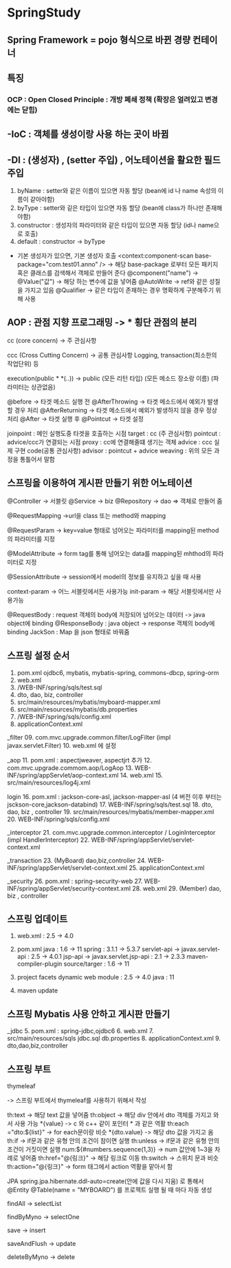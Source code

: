# SpringStudy
## Spring Framework = pojo 형식으로 바뀐 경량 컨테이너

## 특징 
### OCP : Open Closed Principle : 개방 폐쇄 정책 (확장은 얼려있고 변경에는 닫힘)

## -IoC : 객체를 생성이랑 사용 하는 곳이 바뀜

## -DI : <constructor-arg>(생성자) , <property> (setter 주입) , 어노테이션을 활요한 필드 주입
1. byName : setter와 같은 이름이 있으면 자동 할당 (bean에 id 나 name 속성의 이름이 같아야함)
2. byType : setter와 깉은 타입이 있으면 자동 할당 (bean에 class가 하나만 존재해야함)
3. constructor : 생성자의 파라미터와 같은 타입이 있으면 자동 할당 (id나 name으로 호출)
4. default : constructor -> byType
  * 기본 생성자가 있으면, 기본 생성자 호출 
<context:component-scan base-package="com.test01.anno" /> -> 해당 base-package 로부터 모든 패키지 혹은 클래스를 검색해서 객체로 만들어 준다
@component("name") -> <bean id="name" class="패키지 장소"/>
@Value("값") -> 해당 하는 변수에 값을 넣어줌
@AutoWrite -> ref와 같은 성질을 가지고 있음
@Qualifier -> 같은 타입이 존재하는 경우 명확하게 구분해주기 위해 사용 

## AOP : 관점 지향 프로그래밍 -> * 횡단 관점의 분리

cc (core concern) -> 주 관심사항

ccc (Cross Cutting Concern) -> 공통 관심사항 Logging, transaction(최소한의 작업단위) 등

execution(public * *(..)) -> public (모든 리턴 타입) (모든 메소드 장소랑 이름) (파라미터는 상관없음)

@before -> 타겟 메소드 실행 전
@AfterThrowing -> 타겟 메소드에서 예외가 발생 할 경우 처리
@AfterReturning -> 타겟 메소드에서 예외가 발생하지 않을 경우 정상 처리
@After ->  타겟 실행 후
@Pointcut -> 타겟 설정

joinpoint : 메인 실행도중 타겟을 호출하는 시점
target : cc (주 관심사항)
pointcut : advice/ccc가 연결되는 시점
proxy : cc에 연결해줄떄 생기는 객체
advice : ccc 실제 구현 code(공통 관심사항)
advisor : pointcut + advice
weaving : 위의 모든 과정을 통틀어서 말함

## 스프링을 이용하여 게시판 만들기 위한 어노테이션
@Controller -> 서블릿
@Service -> biz
@Repository -> dao => 객체로 만들어 줌

@RequestMapping ->url을 class 또는 method와 mapping

@RequestParam -> key=value 형태로 넘어오는 파라미터를 mapping된 method의 파라미터를 지정

@ModelAttribute -> form tag를 통해 넘어오는 data를 mapping된 mhthod의 파라미터로 지정

@SessionAttribute -> session에서 model의 정보를 유지하고 싶을 때 사용

context-param -> 어느 서블릿에서든 사용가능
init-param -> 해당 서블릿에서만 사용가능

@RequestBody : request 객체의 body에 저장되어 넘어오는 데이터 -> java object에 binding
@ResponseBody : java object -> response 객체의 body에 binding
JackSon : Map 을 json 형태로 바꿔줌

## 스프링 설정 순서
01. pom.xml
	ojdbc6, mybatis, mybatis-spring, commons-dbcp, spring-orm	
02. web.xml
03. /WEB-INF/spring/sqls/test.sql
04. dto, dao, biz, controller
05. src/main/resources/mybatis/myboard-mapper.xml
06. src/main/resources/mybatis/db.properties
07. /WEB-INF/spring/sqls/config.xml
08. applicationContext.xml

_filter
09. com.mvc.upgrade.common.filter/LogFilter (impl javax.servlet.Filter)
10. web.xml 에 설정

_aop
11. pom.xml : aspectjweaver, aspectjrt 추가
12. com.mvc.upgrade.commom.aop/LogAop
13. WEB-INF/spring/appServlet/aop-context.xml
14. web.xml
15. src/main/resources/log4j.xml

login
16. pom.xml : jackson-core-asl, jackson-mapper-asl (4 버전 이후 부터는  jsckson-core,jackson-databind)
17. WEB-INF/spring/sqls/test.sql
18. dto, dao, biz , controller
19. src/main/resources/mybatis/member-mapper.xml
20. WEB-INF/spring/sqls/config.xml

_interceptor
21. com.mvc.upgrade.common.interceptor / LoginInterceptor (impl HandlerInterceptor)
22. WEB-INF/spring/appServlet/servlet-context.xml

_transaction
23. (MyBoard) dao,biz,controller
24. WEB-INF/spring/appServlet/servlet-context.xml
25. applicationContext.xml

_security
26. pom.xml : spring-security-web
27. WEB-INF/spring/appServlet/security-context.xml
28. web.xml
29. (Member) dao, biz , controller

## 스프링 업데이트 
1. web.xml : 2.5 -> 4.0
2. pom.xml
	java : 1.6 -> 11
	spring : 3.1.1 -> 5.3.7
	servlet-api -> javax.servlet-api : 2.5 -> 4.0.1
	jsp-api -> javax.servlet.jsp-api : 2.1 -> 2.3.3
	maven-compiler-plugin source/targer : 1.6 -> 11
	
3. project facets
	dynamic web module : 2.5 -> 4.0
	java : 11
4. maven update

## 스프링 Mybatis 사용 안하고 게시판 만들기
_jdbc
5. pom.xml : spring-jdbc,ojdbc6
6. web.xml
7. src/main/resources/sqls
	jdbc.sql
	db.properties
8. applicationContext.xml
9. dto,dao,biz,controller
	
## 스프링 부트
thymeleaf
<html xmlns:th="http://www.thymeleaf.org">
-> 스프링 부트에서 thymeleaf를 사용하기 위해서 작성

th:text -> 해당 text 값을 넣어줌
th:object -> 해당 div 안에서 dto 객체를 가지고 와서 사용 가능
	*{value} -> c 와 c++ 같이 포인터 * 과 같은 역활
th:each ="dto:${list}" -> for each문이랑 비슷
	*{dto.value} -> 해당 dto 값을 가지고 옴
th:if -> if문과 같은 유형 안의 조건이 참이면 실행
th:unless -> if문과 같은 유형 안의 조건이 거짓이면 실행
num:${#numbers.sequence(1,3)} -> num 값안에 1~3을 차례로 넣어줌
th:href="@{링크}" -> 해당 링크로 이동
th:switch -> 스위치 문과 비슷
th:action="@{링크}" -> form 태그에서 action 역활을 맡아서 함 

JPA
spring.jpa.hibernate.ddl-auto=create(안에 값을 다시 지움) 로 통해서 
@Entity 
@Table(name = "MYBOARD")
를 프로젝트 실행 될 때 마다 자동 생성

findAll -> selectList

findByMyno -> selectOne

save -> insert

saveAndFlush -> update

deleteByMyno -> delete
